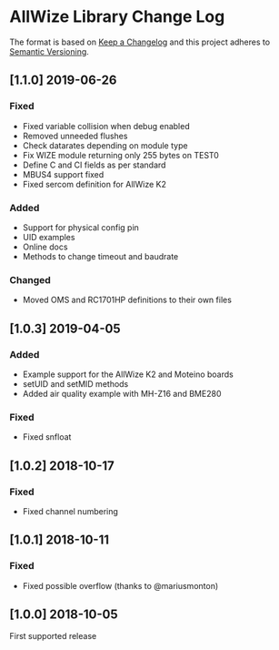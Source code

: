 # AllWize Library Change Log

The format is based on [Keep a Changelog](http://keepachangelog.com/)
and this project adheres to [Semantic Versioning](http://semver.org/).

## [1.1.0] 2019-06-26
### Fixed
- Fixed variable collision when debug enabled
- Removed unneeded flushes
- Check datarates depending on module type
- Fix WIZE module returning only 255 bytes on TEST0
- Define C and CI fields as per standard
- MBUS4 support fixed
- Fixed sercom definition for AllWize K2
  
### Added
- Support for physical config pin
- UID examples
- Online docs
- Methods to change timeout and baudrate 

### Changed
- Moved OMS and RC1701HP definitions to their own files

## [1.0.3] 2019-04-05
### Added
- Example support for the AllWize K2 and Moteino boards
- setUID and setMID methods
- Added air quality example with MH-Z16 and BME280

### Fixed
- Fixed snfloat

## [1.0.2] 2018-10-17
### Fixed
- Fixed channel numbering

## [1.0.1] 2018-10-11
### Fixed
- Fixed possible overflow (thanks to @mariusmonton)

## [1.0.0] 2018-10-05
First supported release
